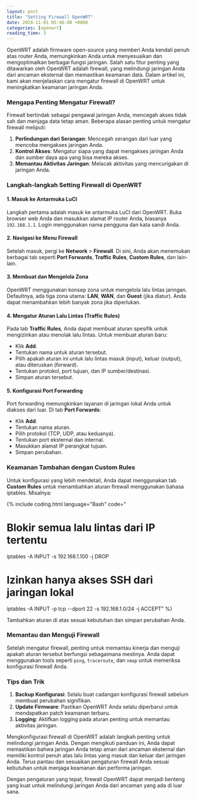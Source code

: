 ```yaml
---
layout: post
title: "Setting Firewall OpenWRT"
date: 2024-11-01 05:46:00 +0800
categories: [openwrt]
reading_time: 3
---
```


OpenWRT adalah firmware open-source yang memberi Anda kendali penuh atas router Anda, memungkinkan Anda untuk menyesuaikan dan mengoptimalkan berbagai fungsi jaringan. Salah satu fitur penting yang ditawarkan oleh OpenWRT adalah firewall, yang melindungi jaringan Anda dari ancaman eksternal dan memastikan keamanan data. Dalam artikel ini, kami akan menjelaskan cara mengatur firewall di OpenWRT untuk meningkatkan keamanan jaringan Anda.

### Mengapa Penting Mengatur Firewall?

Firewall bertindak sebagai pengawal jaringan Anda, mencegah akses tidak sah dan menjaga data tetap aman. Beberapa alasan penting untuk mengatur firewall meliputi:
1. **Perlindungan dari Serangan**: Mencegah serangan dari luar yang mencoba mengakses jaringan Anda.
1. **Kontrol Akses**: Mengatur siapa yang dapat mengakses jaringan Anda dan sumber daya apa yang bisa mereka akses.
1. **Memantau Aktivitas Jaringan**: Melacak aktivitas yang mencurigakan di jaringan Anda.

### Langkah-langkah Setting Firewall di OpenWRT

#### 1. Masuk ke Antarmuka LuCI

Langkah pertama adalah masuk ke antarmuka LuCI dari OpenWRT. Buka browser web Anda dan masukkan alamat IP router Anda, biasanya `192.168.1.1`. Login menggunakan nama pengguna dan kata sandi Anda.

#### 2. Navigasi ke Menu Firewall

Setelah masuk, pergi ke **Network** > **Firewall**. Di sini, Anda akan menemukan berbagai tab seperti **Port Forwards**, **Traffic Rules**, **Custom Rules**, dan lain-lain.

#### 3. Membuat dan Mengelola Zona

OpenWRT menggunakan konsep zona untuk mengelola lalu lintas jaringan. Defaultnya, ada tiga zona utama: **LAN**, **WAN**, dan **Guest** (jika diatur). Anda dapat menambahkan lebih banyak zona jika diperlukan.

#### 4. Mengatur Aturan Lalu Lintas (Traffic Rules)

Pada tab **Traffic Rules**, Anda dapat membuat aturan spesifik untuk mengizinkan atau menolak lalu lintas. Untuk membuat aturan baru:

- Klik **Add**.
- Tentukan nama untuk aturan tersebut.
- Pilih apakah aturan ini untuk lalu lintas masuk (input), keluar (output), atau diteruskan (forward).
- Tentukan protokol, port tujuan, dan IP sumber/destinasi.
- Simpan aturan tersebut.

#### 5. Konfigurasi Port Forwarding

Port forwarding memungkinkan layanan di jaringan lokal Anda untuk diakses dari luar. Di tab **Port Forwards**:

- Klik **Add**.
- Tentukan nama aturan.
- Pilih protokol (TCP, UDP, atau keduanya).
- Tentukan port eksternal dan internal.
- Masukkan alamat IP perangkat tujuan.
- Simpan perubahan.

### Keamanan Tambahan dengan Custom Rules

Untuk konfigurasi yang lebih mendetail, Anda dapat menggunakan tab **Custom Rules** untuk menambahkan aturan firewall menggunakan bahasa iptables. Misalnya:

{% include coding.html language="Bash" code="
# Blokir semua lalu lintas dari IP tertentu
iptables -A INPUT -s 192.168.1.100 -j DROP

# Izinkan hanya akses SSH dari jaringan lokal
iptables -A INPUT -p tcp --dport 22 -s 192.168.1.0/24 -j ACCEPT" %}

Tambahkan aturan di atas sesuai kebutuhan dan simpan perubahan Anda.

### Memantau dan Menguji Firewall

Setelah mengatur firewall, penting untuk memantau kinerja dan menguji apakah aturan tersebut berfungsi sebagaimana mestinya. Anda dapat menggunakan tools seperti `ping`, `traceroute`, dan `nmap` untuk memeriksa konfigurasi firewall Anda.

### Tips dan Trik

1. **Backup Konfigurasi**: Selalu buat cadangan konfigurasi firewall sebelum membuat perubahan signifikan.
1. **Update Firmware**: Pastikan OpenWRT Anda selalu diperbarui untuk mendapatkan patch keamanan terbaru.
1. **Logging**: Aktifkan logging pada aturan penting untuk memantau aktivitas jaringan.

Mengkonfigurasi firewall di OpenWRT adalah langkah penting untuk melindungi jaringan Anda. Dengan mengikuti panduan ini, Anda dapat memastikan bahwa jaringan Anda tetap aman dari ancaman eksternal dan memiliki kontrol penuh atas lalu lintas yang masuk dan keluar dari jaringan Anda. Terus pantau dan sesuaikan pengaturan firewall Anda sesuai kebutuhan untuk menjaga keamanan dan performa jaringan.

Dengan pengaturan yang tepat, firewall OpenWRT dapat menjadi benteng yang kuat untuk melindungi jaringan Anda dari ancaman yang ada di luar sana.
